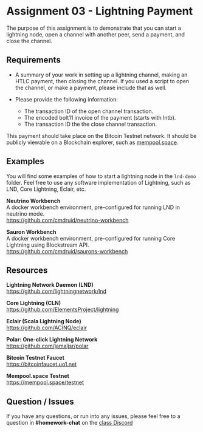 # Assignment 03 - Lightning Payment

The purpose of this assignment is to demonstrate that you can start a lightning node, open a channel with another peer, send a payment, and close the channel.

## Requirements

* A summary of your work in setting up a lightning channel, making an HTLC payment, then closing the channel. If you used a script to open the channel, or make a payment, please include that as well.

* Please provide the following information:
  - The transaction ID of the open channel transaction.
  - The encoded bolt11 invoice of the payment (starts with lntb).
  - The transaction ID the the close channel transaction.

This payment should take place on the Bitcoin Testnet network. It should be publicly viewable on a Blockchain explorer, such as [mempool.space](https://mempool.space/testnet).

## Examples

You will find some examples of how to start a lightning node in the `lnd-demo` folder. Feel free to use any software implementation of Lightning, such as LND, Core Lightning, Eclair, etc.

**Neutrino Workbench**  
A docker workbench environment, pre-configured for running LND in neutrino mode.  
https://github.com/cmdruid/neutrino-workbench

**Sauron Workbench**  
A docker workbench environment, pre-configured for running Core Lightning using Blockstream API.  
https://github.com/cmdruid/saurons-workbench


## Resources

**Lightning Network Daemon (LND)**  
https://github.com/lightningnetwork/lnd

**Core Lightning (CLN)**  
https://github.com/ElementsProject/lightning

**Eclair (Scala Lightning Node)**  
https://github.com/ACINQ/eclair

**Polar: One-click Lightning Network**  
https://github.com/jamaljsr/polar

**Bitcoin Testnet Faucet**  
https://bitcoinfaucet.uo1.net

**Mempool.space Testnet**  
https://mempool.space/testnet

## Question / Issues

If you have any questions, or run into any issues, please feel free to a question in **#homework-chat** on the [class Discord](https://discord.gg/kCvWQxXuwv)
